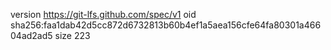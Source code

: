 version https://git-lfs.github.com/spec/v1
oid sha256:faa1dab42d5cc872d6732813b60b4ef1a5aea156cfe64fa80301a46604ad2ad5
size 223

